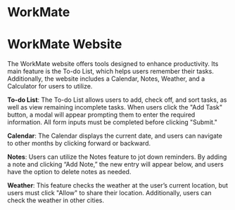 # WorkMate
<h1>WorkMate Website </h1>

The WorkMate website offers tools designed to enhance productivity. Its main feature is the To-do List, which helps users remember their tasks. Additionally, the website includes a Calendar, Notes, Weather, and a Calculator for users to utilize.

<b>To-do List</b>: The To-do List allows users to add, check off, and sort tasks, as well as view remaining incomplete tasks. When users click the "Add Task" button, a modal will appear prompting them to enter the required information. All form inputs must be completed before clicking "Submit."

<b>Calendar</b>: The Calendar displays the current date, and users can navigate to other months by clicking forward or backward.

<b>Notes</b>: Users can utilize the Notes feature to jot down reminders. By adding a note and clicking “Add Note,” the new entry will appear below, and users have the option to delete notes as needed.

<b>Weather</b>: This feature checks the weather at the user’s current location, but users must click "Allow" to share their location. Additionally, users can check the weather in other cities.

